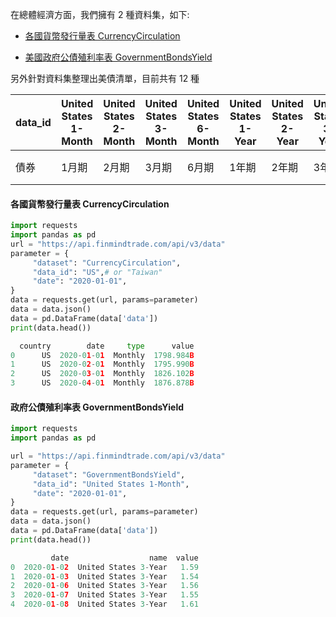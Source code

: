 在總體經濟方面，我們擁有 2 種資料集，如下:

- [各國貨幣發行量表 CurrencyCirculation](https://finmind.github.io/tutor/Macroeconomy/#currencycirculation)

- [美國政府公債殖利率表 GovernmentBondsYield](https://finmind.github.io/tutor/Macroeconomy/#governmentbondsyield)

另外針對資料集整理出美債清單，目前共有 12 種

| data_id 	| United States 1-Month 	| United States 2-Month 	| United States 3-Month 	| United States 6-Month 	| United States 1-Year 	| United States 2-Year 	| United States 3-Year 	| United States 5-Year 	| United States 7-Year 	| United States 10-Year 	| United States 20-Year 	| United States 30-Year 	|
|---------	|-----------------------	|-----------------------	|-----------------------	|-----------------------	|----------------------	|----------------------	|----------------------	|----------------------	|----------------------	|-----------------------	|-----------------------	|-----------------------	|
| 債券    	| 1月期                	| 2月期                	| 3月期                	| 6月期                	| 1年期               	| 2年期               	| 3年期               	| 5年期               	| 7年期               	| 10年期                	| 20年期                	| 30年期                	|


#### 各國貨幣發行量表 CurrencyCirculation

```python
import requests
import pandas as pd
url = "https://api.finmindtrade.com/api/v3/data"
parameter = {
     "dataset": "CurrencyCirculation",
     "data_id": "US",# or "Taiwan"
     "date": "2020-01-01",
}
data = requests.get(url, params=parameter)
data = data.json()
data = pd.DataFrame(data['data'])
print(data.head())

  country        date     type      value
0      US  2020-01-01  Monthly  1798.984B
1      US  2020-02-01  Monthly  1795.990B
2      US  2020-03-01  Monthly  1826.102B
3      US  2020-04-01  Monthly  1876.878B
```

#### 政府公債殖利率表 GovernmentBondsYield

```python
import requests
import pandas as pd

url = "https://api.finmindtrade.com/api/v3/data"
parameter = {
     "dataset": "GovernmentBondsYield",
     "data_id": "United States 1-Month",
     "date": "2020-01-01",
}
data = requests.get(url, params=parameter)
data = data.json()
data = pd.DataFrame(data['data'])
print(data.head())

         date                  name  value
0  2020-01-02  United States 3-Year   1.59
1  2020-01-03  United States 3-Year   1.54
2  2020-01-06  United States 3-Year   1.56
3  2020-01-07  United States 3-Year   1.55
4  2020-01-08  United States 3-Year   1.61
```